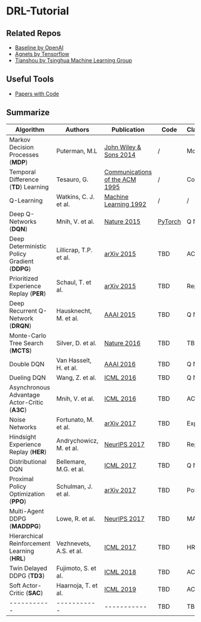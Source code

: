 # DRL-Tutorial

## Related Repos

- [Baseline by OpenAI](https://github.com/openai/baselines)
- [Agnets by Tensorflow](https://github.com/tensorflow/agents)
- [Tianshou by Tsinghua Machine Learning Group](https://github.com/thu-ml/tianshou)

## Useful Tools

- [Papers with Code](https://paperswithcode.com)

## Summarize

|  Algorithm  | Authors     | Publication | Code        | Classification | Features    | Detailed    |
| ----------- | ----------- | ----------- | ----------- | ----------- | ----------- | ----------- |
| Markov Decision Processes (**MDP**) | Puterman, M.L | [John Wiley & Sons 2014](https://books.google.com/books?hl=en-US&lr=&id=VvBjBAAAQBAJ&oi=fnd&pg=PT9&dq=Markov+Decision+Processes&ots=rsmvsLTYSG&sig=GucJYD_6IcYn7obLDce9kSZJWvo&redir_esc=y&gl=US#v=onepage&q=Markov%20Decision%20Processes&f=false) | / | Model | / | TBD | 
| Temporal Difference (**TD**) Learning | Tesauro, G. | [Communications of the ACM 1995](https://dl.acm.org/doi/abs/10.1145/203330.203343) | / | Cornerstone | TBD | TBD |
| Q-Learning | Watkins, C. J. et al. | [Machine Learning 1992](https://link.springer.com/article/10.1007/BF00992698) | / | / | Q Table | TBD |
| Deep Q-Networks (**DQN**) | Mnih, V. et al. | [Nature 2015](https://www.nature.com/articles/nature14236) | [PyTorch](https://github.com/gordicaleksa/pytorch-learn-reinforcement-learning) | Q Networks | Deep network + Q-learning | TBD |
| Deep Deterministic Policy Gradient (**DDPG**) | Lillicrap, T.P. et al. | [arXiv 2015](https://arxiv.org/abs/1509.02971) | TBD | AC | Continuous control | TBD |
| Prioritized Experience Replay (**PER**) | Schaul, T. et al. | [arXiv 2015](https://arxiv.org/abs/1511.05952) | TBD | Replay | TBD | TBD |
| Deep Recurrent Q-Network (**DRQN**) | Hausknecht, M. et al. | [AAAI 2015](https://www.aaai.org/ocs/index.php/FSS/FSS15/paper/viewPaper/11673) | TBD | Q Networks | TBD | TBD |
| Monte-Carlo Tree Search (**MCTS**) | Silver, D. et al. | [Nature 2016](https://www.nature.com/articles/nature16961%7D) | TBD | TBD | TBD | TBD |
| Double DQN | Van Hasselt, H. et al. | [AAAI 2016](https://ojs.aaai.org/index.php/AAAI/article/view/10295) | TBD | Q Networks | TBD | TBD |
| Dueling DQN | Wang, Z. et al. | [ICML 2016](http://proceedings.mlr.press/v48/wangf16.html) | TBD | Q Networks | TBD | TBD |
| Asynchronous Advantage Actor-Critic (**A3C**) | Mnih, V. et al. | [ICML 2016](http://proceedings.mlr.press/v48/mniha16.html?ref=https://githubhelp.com) | TBD | AC | TBD | TBD |
| Noise Networks | Fortunato, M. et al. | [arXiv 2017](https://arxiv.org/abs/1706.10295) | TBD | Exploration | TBD | TBD |
| Hindsight Experience Replay (**HER**) | Andrychowicz, M. et al. | [NeurIPS 2017](https://proceedings.neurips.cc/paper/2017/hash/453fadbd8a1a3af50a9df4df899537b5-Abstract.html) | TBD | Replay | TBD | TBD |
| Distributional DQN | Bellemare, M.G. et al. | [ICML 2017](https://proceedings.mlr.press/v70/bellemare17a.html) | TBD | Q Networks | TBD | TBD |
| Proximal Policy Optimization (**PPO**) | Schulman, J. et al. | [arXiv 2017](https://arxiv.org/abs/1707.06347) | TBD | Policy | TBD | TBD |
| Multi-Agent DDPG (**MADDPG**) | Lowe, R. et al. | [NeurIPS 2017](https://proceedings.neurips.cc/paper/2017/hash/68a9750337a418a86fe06c1991a1d64c-Abstract.html) | TBD | MADRL | TBD | TBD |
| Hierarchical Reinforcement Learning (**HRL**) | Vezhnevets, A.S. et al. | [ICML 2017](http://proceedings.mlr.press/v70/vezhnevets17a.html) | TBD | HRL | TBD | TBD |
| Twin Delayed DDPG (**TD3**) | Fujimoto, S. et al. | [ICML 2018](https://proceedings.mlr.press/v80/fujimoto18a.html) | TBD | AC | TBD | TBD |
| Soft Actor-Critic (**SAC**) | Haarnoja, T. et al. | [ICML 2019](https://proceedings.mlr.press/v80/haarnoja18b) | TBD | AC | TBD | TBD |
| ----------- | ----------- | ----------- | TBD | TBD | TBD | TBD |
